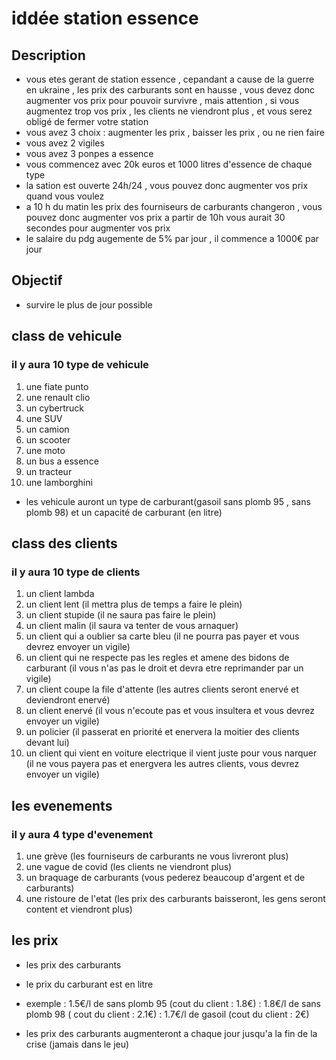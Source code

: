 # iddée station essence

## Description

- vous etes gerant de station essence , cepandant a cause de la guerre en ukraine , les prix des carburants sont en hausse , vous devez donc augmenter vos prix pour pouvoir survivre , mais attention , si vous augmentez trop vos prix , les clients ne viendront plus , et vous serez obligé de fermer votre station
- vous avez 3 choix : augmenter les prix , baisser les prix , ou ne rien faire
- vous avez 2 vigiles 
- vous avez 3 ponpes a essence
- vous commencez avec 20k euros et 1000 litres d'essence de chaque type
- la sation est ouverte 24h/24 , vous pouvez donc augmenter vos prix quand vous voulez
- a 10 h du matin les prix des fourniseurs de carburants changeron , vous pouvez donc augmenter vos prix a partir de 10h vous aurait 30 secondes pour augmenter vos prix
- le salaire du pdg augemente de 5% par jour , il commence a 1000€ par jour


## Objectif

- survire le plus de jour possible
  
## class de vehicule

### il y aura 10 type de vehicule

1. une fiate punto
2. une renault clio
3. un cybertruck
4. une SUV
5. un camion 
6. un scooter
7. une moto
8. un bus a essence
9.  un tracteur
10. une lamborghini

- les vehicule auront un type de carburant(gasoil sans plomb 95 , sans plomb 98)
et un capacité de carburant (en litre)

## class des clients

### il y aura 10 type de clients

1. un client lambda
2. un client lent (il mettra plus de temps a faire le plein)
3. un client stupide (il ne saura pas faire le plein)
4. un client malin (il saura va tenter de vous arnaquer)
5. un client qui a oublier sa carte bleu (il ne pourra pas payer et vous devrez envoyer un vigile)
6. un client qui ne respecte pas les regles et amene des bidons de carburant (il vous n'as pas le droit et devra etre reprimander par un vigile)
7. un client coupe la file d'attente (les autres clients seront enervé et deviendront enervé)
8. un client enervé (il vous n'ecoute pas et vous insultera et vous devrez envoyer un vigile)
9. un policier (il passerat en priorité et enervera la moitier des clients devant lui)
10. un client qui vient en voiture electrique il vient juste pour vous narquer (il ne vous payera pas et energvera les autres clients, vous devrez envoyer un vigile)

## les evenements

### il y aura 4 type d'evenement

1. une grève (les fourniseurs de carburants ne vous livreront plus)
2. une vague de covid (les clients ne viendront plus)
3. un braquage de carburants (vous pederez beaucoup d'argent et de carburants)
4. une ristoure de l'etat (les prix des carburants baisseront, les gens seront content et viendront plus)

## les prix

- les prix des carburants

- le prix du carburant est en litre

- exemple
        : 1.5€/l de sans plomb 95 (cout du client : 1.8€)
        : 1.8€/l de sans plomb 98 ( cout du client : 2.1€)
        : 1.7€/l de gasoil (cout du client : 2€)

- les prix des carburants augmenteront a chaque jour jusqu'a la fin de la crise (jamais dans le jeu)
  
